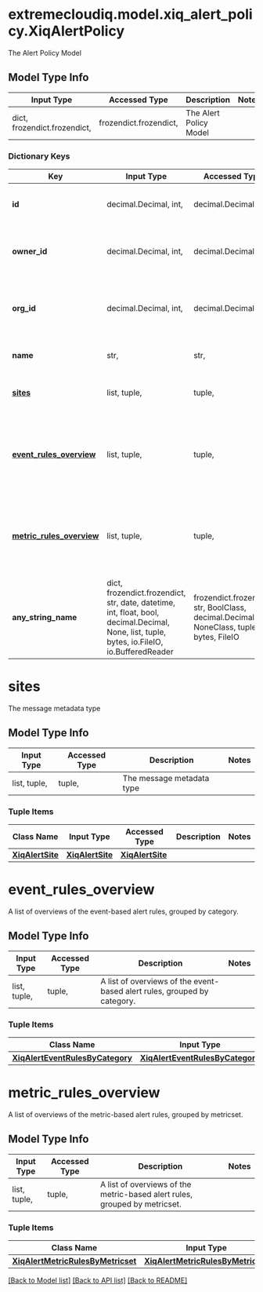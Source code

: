 # extremecloudiq.model.xiq_alert_policy.XiqAlertPolicy

The Alert Policy Model

## Model Type Info
Input Type | Accessed Type | Description | Notes
------------ | ------------- | ------------- | -------------
dict, frozendict.frozendict,  | frozendict.frozendict,  | The Alert Policy Model | 

### Dictionary Keys
Key | Input Type | Accessed Type | Description | Notes
------------ | ------------- | ------------- | ------------- | -------------
**id** | decimal.Decimal, int,  | decimal.Decimal,  | The unique identifier | value must be a 64 bit integer
**owner_id** | decimal.Decimal, int,  | decimal.Decimal,  | The owner ID | [optional] value must be a 64 bit integer
**org_id** | decimal.Decimal, int,  | decimal.Decimal,  | The organization identifier, valid when enabling HIQ feature | [optional] value must be a 64 bit integer
**name** | str,  | str,  | The name of the alert policy | [optional] 
**[sites](#sites)** | list, tuple,  | tuple,  | The message metadata type | [optional] 
**[event_rules_overview](#event_rules_overview)** | list, tuple,  | tuple,  | A list of overviews of the event-based alert rules, grouped by category. | [optional] 
**[metric_rules_overview](#metric_rules_overview)** | list, tuple,  | tuple,  | A list of overviews of the metric-based alert rules, grouped by metricset. | [optional] 
**any_string_name** | dict, frozendict.frozendict, str, date, datetime, int, float, bool, decimal.Decimal, None, list, tuple, bytes, io.FileIO, io.BufferedReader | frozendict.frozendict, str, BoolClass, decimal.Decimal, NoneClass, tuple, bytes, FileIO | any string name can be used but the value must be the correct type | [optional]

# sites

The message metadata type

## Model Type Info
Input Type | Accessed Type | Description | Notes
------------ | ------------- | ------------- | -------------
list, tuple,  | tuple,  | The message metadata type | 

### Tuple Items
Class Name | Input Type | Accessed Type | Description | Notes
------------- | ------------- | ------------- | ------------- | -------------
[**XiqAlertSite**](XiqAlertSite.md) | [**XiqAlertSite**](XiqAlertSite.md) | [**XiqAlertSite**](XiqAlertSite.md) |  | 

# event_rules_overview

A list of overviews of the event-based alert rules, grouped by category.

## Model Type Info
Input Type | Accessed Type | Description | Notes
------------ | ------------- | ------------- | -------------
list, tuple,  | tuple,  | A list of overviews of the event-based alert rules, grouped by category. | 

### Tuple Items
Class Name | Input Type | Accessed Type | Description | Notes
------------- | ------------- | ------------- | ------------- | -------------
[**XiqAlertEventRulesByCategory**](XiqAlertEventRulesByCategory.md) | [**XiqAlertEventRulesByCategory**](XiqAlertEventRulesByCategory.md) | [**XiqAlertEventRulesByCategory**](XiqAlertEventRulesByCategory.md) |  | 

# metric_rules_overview

A list of overviews of the metric-based alert rules, grouped by metricset.

## Model Type Info
Input Type | Accessed Type | Description | Notes
------------ | ------------- | ------------- | -------------
list, tuple,  | tuple,  | A list of overviews of the metric-based alert rules, grouped by metricset. | 

### Tuple Items
Class Name | Input Type | Accessed Type | Description | Notes
------------- | ------------- | ------------- | ------------- | -------------
[**XiqAlertMetricRulesByMetricset**](XiqAlertMetricRulesByMetricset.md) | [**XiqAlertMetricRulesByMetricset**](XiqAlertMetricRulesByMetricset.md) | [**XiqAlertMetricRulesByMetricset**](XiqAlertMetricRulesByMetricset.md) |  | 

[[Back to Model list]](../../README.md#documentation-for-models) [[Back to API list]](../../README.md#documentation-for-api-endpoints) [[Back to README]](../../README.md)

